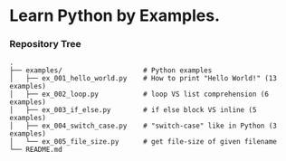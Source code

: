 Learn Python by Examples.
=========================

### Repository Tree

    .
    ├── examples/                    # Python examples
    │   ├── ex_001_hello_world.py    # How to print "Hello World!" (13 examples)
    │   ├── ex_002_loop.py           # loop VS list comprehension (6 examples)  
    │   ├── ex_003_if_else.py        # if else block VS inline (5 examples)  
    │   ├── ex_004_switch_case.py    # "switch-case" like in Python (3 examples)    
    │   └── ex_005_file_size.py      # get file-size of given filename     
    └── README.md
